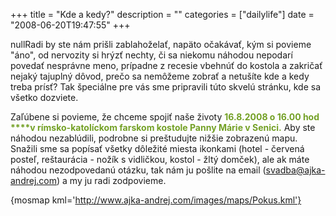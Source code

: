 +++
title = "Kde a kedy?"
description = ""
categories = ["dailylife"]
date = "2008-06-20T19:47:55"
+++

nullRadi by ste nám prišli zablahoželať, napäto očakávať, kým si povieme "áno", od nervozity si hrýzť
nechty, či sa niekomu náhodou nepodarí povedať nesprávne meno, prípadne z recesie  vbehnúť do
kostola a zakričať nejaký tajuplný dôvod, prečo sa nemôžeme zobrať a netušíte kde a kedy treba
prísť? Tak špeciálne pre vás sme pripravili túto skvelú stránku, kde sa všetko dozviete.

Zaľúbene si povieme, že chceme spojiť naše životy <span style="color: #73a025;">**16.8.2008 o 16.00
hod<span class="caption"> </span>****v rímsko-katolíckom farskom kostole Panny Márie v
Senici.**</span> Aby ste náhodou nezablúdili, podrobne si  preštudujte nižšie zobrazenú mapu.
Snažili sme sa popísať všetky dôležité miesta ikonkami (hotel - červená posteľ, reštaurácia - nožík
s vidličkou, kostol - žltý domček), ale ak máte náhodou nezodpovedanú otázku, tak nám ju pošlite na
email (svadba@ajka-andrej.com) a my ju radi zodpovieme.

 

{mosmap kml='http://www.ajka-andrej.com/images/maps/Pokus.kml'}